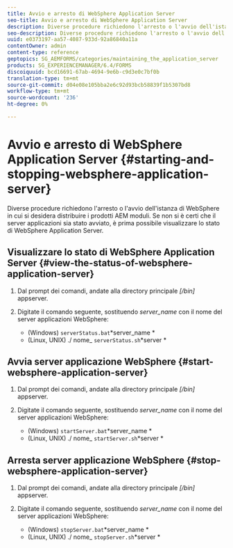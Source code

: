 ```yaml
---
title: Avvio e arresto di WebSphere Application Server
seo-title: Avvio e arresto di WebSphere Application Server
description: Diverse procedure richiedono l'arresto o l'avvio dell'istanza di WebSphere in cui si desidera distribuire i prodotti AEM moduli. Questo documento descrive come avviare e arrestare WebSphere Application Server.
seo-description: Diverse procedure richiedono l'arresto o l'avvio dell'istanza di WebSphere in cui si desidera distribuire i prodotti AEM moduli. Questo documento descrive come avviare e arrestare WebSphere Application Server.
uuid: e0373197-aa57-4087-933d-92a86840a11a
contentOwner: admin
content-type: reference
geptopics: SG_AEMFORMS/categories/maintaining_the_application_server
products: SG_EXPERIENCEMANAGER/6.4/FORMS
discoiquuid: bcd16691-67ab-4694-9e6b-c9d3e0c7bf0b
translation-type: tm+mt
source-git-commit: d04e08e105bba2e6c92d93bcb58839f1b5307bd8
workflow-type: tm+mt
source-wordcount: '236'
ht-degree: 0%

---
```



# Avvio e arresto di WebSphere Application Server {#starting-and-stopping-websphere-application-server}

Diverse procedure richiedono l&#39;arresto o l&#39;avvio dell&#39;istanza di WebSphere in cui si desidera distribuire i prodotti AEM moduli. Se non si è certi che il server applicazioni sia stato avviato, è prima possibile visualizzare lo stato di WebSphere Application Server.

## Visualizzare lo stato di WebSphere Application Server {#view-the-status-of-websphere-application-server}

1. Dal prompt dei comandi, andate alla directory principale *[/bin]* appserver.
1. Digitate il comando seguente, sostituendo *server_name* con il nome del server applicazioni WebSphere:

   * (Windows) `serverStatus.bat`*server_name *
   * (Linux, UNIX) ./ nome_ `serverStatus.sh`*server *

## Avvia server applicazione WebSphere {#start-websphere-application-server}

1. Dal prompt dei comandi, andate alla directory principale *[/bin]* appserver.
1. Digitate il comando seguente, sostituendo *server_name* con il nome del server applicazioni WebSphere:

   * (Windows) `startServer.bat`*server_name *
   * (Linux, UNIX) ./ nome_ `startServer.sh`*server *

## Arresta server applicazione WebSphere {#stop-websphere-application-server}

1. Dal prompt dei comandi, andate alla directory principale *[/bin]* appserver.
1. Digitate il comando seguente, sostituendo *server_name* con il nome del server applicazioni WebSphere:

   * (Windows) `stopServer.bat`*server_name *
   * (Linux, UNIX) ./ nome_ `stopServer.sh`*server *

